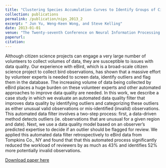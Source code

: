 ```yaml
---
title: "Clustering Species Accumulation Curves to Identify Groups of Citizen Scientists with Similar Skill Levels."
collection: publications
permalink: /publication/nips_2013_2
excerpt: " Jun Yu, Weng-Keen Wong, and Steve Kelling"
date: 2013-01-01
venue: "The Twenty-seventh Conference on Neural Information Processing Systems (NIPS) Workshop"
paperurl:
citation:
---
```

Although citizen science projects can engage a very large number of volunteers to collect volumes of data, they are susceptible to issues with data quality. Our experience with eBird, which is a broad-scale citizen science project to collect bird observations, has shown that a massive effort by volunteer experts is needed to screen data, identify outliers and flag them in the database. The increasing volume of data being collected by eBird places a huge burden on these volunteer experts and other automated approaches to improve data quality are needed. In this work, we describe a case study in which we evaluate an automated data quality filter that improves data quality by identifying outliers and categorizing these outliers as either unusual valid observations or mis-identified (invalid) observations. This automated data filter involves a two-step process: first, a data-driven method detects outliers (ie. observations that are unusual for a given region and date). Next, we use a data quality model based on an observer’s predicted expertise to decide if an outlier should be flagged for review. We applied this automated data filter retrospectively to eBird data from Tompkins Co., NY and found that that this automated process significantly reduced the workload of reviewers by as much as 43% and identifies 52% more potentially invalid observations.

[Download paper here](https://github.com/zariable/zariable.github.io/blob/master/files/nips_2013_2.pdf)
